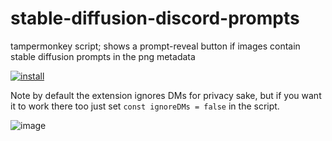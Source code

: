 # stable-diffusion-discord-prompts
tampermonkey script; shows a prompt-reveal button if images contain stable diffusion prompts in the png metadata

[![install](https://user-images.githubusercontent.com/118488816/202579095-03336ed4-80ae-4066-b764-3636772a4fb6.png)](https://raw.githubusercontent.com/moonshinegloss/stable-diffusion-discord-prompts/main/discord-prompt.user.js)

Note by default the extension ignores DMs for privacy sake, but if you want it to work there too just set `const ignoreDMs = false` in the script.


![image](https://user-images.githubusercontent.com/118488816/202602875-fca31bce-5fe6-4fe0-975c-e2d68710fb4c.png)
